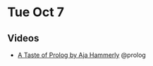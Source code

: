 # Tue Oct 7

## Videos
 - [A Taste of Prolog by Aja Hammerly](https://www.youtube.com/watch?v=hEOVcLAPRG8) @prolog
